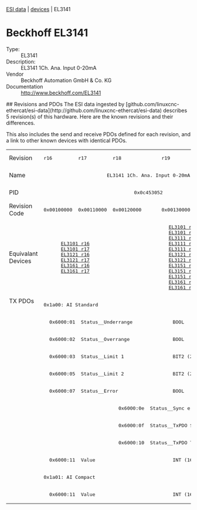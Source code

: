 <div class="nav"><a href="/esi-data">ESI data</a> | <a href="/esi-data/devices">devices</a> | EL3141</div>

#  Beckhoff EL3141

<dl>
  <dt>Type:</dt><dd>EL3141</dd>
  <dt>Description:</dt><dd>EL3141 1Ch. Ana. Input 0-20mA</dd>
  <dt>Vendor</dt><dd>Beckhoff Automation GmbH & Co. KG</dd>
  <dt>Documentation</dt><dd><a href="http://www.beckhoff.com/EL3141">http://www.beckhoff.com/EL3141</a></dd>
</dl>
## Revisions and PDOs
The ESI data ingested by [github.com/linuxcnc-ethercat/esi-data](http://github.com/linuxcnc-ethercat/esi-data) describes 5 revision(s) of this hardware.  Here are the known revisions and their differences.

This also includes the send and receive PDOs defined for each revision, and a link to other known devices with identical PDOs.

<table>
<tr >
<td class="first">Revision</td>
<td ><pre>r16</pre></td>
<td ><pre>r17</pre></td>
<td ><pre>r18</pre></td>
<td ><pre>r19</pre></td>
<td ><pre>r20</pre></td>
</tr>
<tr >
<td class="first">Name</td>
<td  colspan=5 align="center"><pre>EL3141 1Ch. Ana. Input 0-20mA</pre></td>
</tr>
<tr >
<td class="first">PID</td>
<td  colspan=5 align="center"><pre>0x0c453052</pre></td>
</tr>
<tr >
<td class="first">Revision Code</td>
<td ><pre>0x00100000</pre></td>
<td ><pre>0x00110000</pre></td>
<td ><pre>0x00120000</pre></td>
<td ><pre>0x00130000</pre></td>
<td ><pre>0x00140000</pre></td>
</tr>
<tr >
<td class="first">Equivalant Devices</td>
<td  colspan=2 align="center"><pre><a href="EL3101">EL3101 r16</a><br/><a href="EL3101">EL3101 r17</a><br/><a href="EL3121">EL3121 r16</a><br/><a href="EL3121">EL3121 r17</a><br/><a href="EL3161">EL3161 r16</a><br/><a href="EL3161">EL3161 r17</a></pre></td>
<td  colspan=3 align="center"><pre><a href="EL3101">EL3101 r18</a><br/><a href="EL3101">EL3101 r19</a><br/><a href="EL3111">EL3111 r18</a><br/><a href="EL3111">EL3111 r19</a><br/><a href="EL3111">EL3111 r20</a><br/><a href="EL3121">EL3121 r18</a><br/><a href="EL3121">EL3121 r19</a><br/><a href="EL3151">EL3151 r18</a><br/><a href="EL3151">EL3151 r19</a><br/><a href="EL3151">EL3151 r20</a><br/><a href="EL3161">EL3161 r18</a><br/><a href="EL3161">EL3161 r19</a></pre></td>
</tr>
<tr class="txpdo pdosection">
<td class="first" rowspan=12 valign=top>TX PDOs</td>
<td colspan=5 align="left"><pre>0x1a00: AI Standard</pre></td>
<td></td>
</tr>
<tr class="txpdo">
<td  colspan=5 align="left"><pre>  0x6000:01  Status__Underrange              BOOL</pre></td>
</tr>
<tr class="txpdo">
<td  colspan=5 align="left"><pre>  0x6000:02  Status__Overrange               BOOL</pre></td>
</tr>
<tr class="txpdo">
<td  colspan=5 align="left"><pre>  0x6000:03  Status__Limit 1                 BIT2 (2 bits)</pre></td>
</tr>
<tr class="txpdo">
<td  colspan=5 align="left"><pre>  0x6000:05  Status__Limit 2                 BIT2 (2 bits)</pre></td>
</tr>
<tr class="txpdo">
<td  colspan=5 align="left"><pre>  0x6000:07  Status__Error                   BOOL</pre></td>
</tr>
<tr class="txpdo">
<td  colspan=2 align="left"></td>
<td  colspan=3 align="left"><pre>  0x6000:0e  Status__Sync error              BOOL</pre></td>
</tr>
<tr class="txpdo">
<td  colspan=2 align="left"></td>
<td  colspan=3 align="left"><pre>  0x6000:0f  Status__TxPDO State             BOOL</pre></td>
</tr>
<tr class="txpdo">
<td  colspan=2 align="left"></td>
<td  colspan=3 align="left"><pre>  0x6000:10  Status__TxPDO Toggle            BOOL</pre></td>
</tr>
<tr class="txpdo">
<td  colspan=5 align="left"><pre>  0x6000:11  Value                           INT (16 bits)</pre></td>
</tr>
<tr class="txpdo pdosection">
<td  colspan=5 align="left"><pre>0x1a01: AI Compact</pre></td>
</tr>
<tr class="txpdo">
<td  colspan=5 align="left"><pre>  0x6000:11  Value                           INT (16 bits)</pre></td>
</tr>
</table>
